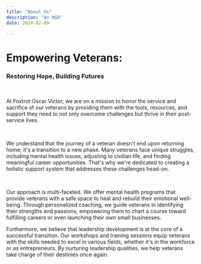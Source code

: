 ```yaml
---
title: "About Us"
description: "An NGO"
date: 2024-02-09

---
```



# Empowering Veterans: 
### Restoring Hope, Building Futures

​

At Foxtrot Oscar Victor, we are on a mission to honor the service and sacrifice of our veterans by providing them with the tools, resources, and support they need to not only overcome challenges but thrive in their post-service lives.

​

We understand that the journey of a veteran doesn't end upon returning home; it's a transition to a new phase. Many veterans face unique struggles, including mental health issues, adjusting to civilian life, and finding meaningful career opportunities. That's why we're dedicated to creating a holistic support system that addresses these challenges head-on.

​

Our approach is multi-faceted. We offer mental health programs that provide veterans with a safe space to heal and rebuild their emotional well-being. Through personalized coaching, we guide veterans in identifying their strengths and passions, empowering them to chart a course toward fulfilling careers or even launching their own small businesses.

Furthermore, we believe that leadership development is at the core of a successful transition. Our workshops and training sessions equip veterans with the skills needed to excel in various fields, whether it's in the workforce or as entrepreneurs. By nurturing leadership qualities, we help veterans take charge of their destinies once again.